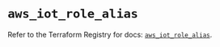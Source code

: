 # `aws_iot_role_alias`

Refer to the Terraform Registry for docs: [`aws_iot_role_alias`](https://registry.terraform.io/providers/hashicorp/aws/4.54.0/docs/resources/iot_role_alias).
